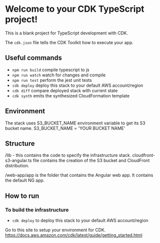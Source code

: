 # Welcome to your CDK TypeScript project!

This is a blank project for TypeScript development with CDK.

The `cdk.json` file tells the CDK Toolkit how to execute your app.

## Useful commands

 * `npm run build`   compile typescript to js
 * `npm run watch`   watch for changes and compile
 * `npm run test`    perform the jest unit tests
 * `cdk deploy`      deploy this stack to your default AWS account/region
 * `cdk diff`        compare deployed stack with current state
 * `cdk synth`       emits the synthesized CloudFormation template

## Environment
The stack uses S3_BUCKET_NAME environment variable to get its S3 bucket name.
S3_BUCKET_NAME = 'YOUR BUCKET NAME'

## Structure
/lib - this contains the code to specify the infrastructure stack. cloudfront-s3-angular.ts file contains the creation of the S3 bucket and CloudFront distribution.

/web-app/app is the folder that contains the Angular web app. It contains the default NG app.

## How to run
### To build the infrastructure
* `cdk deploy` to deploy this stack to your default AWS account/region

Go to this site to setup your environment for CDK. 
https://docs.aws.amazon.com/cdk/latest/guide/getting_started.html

